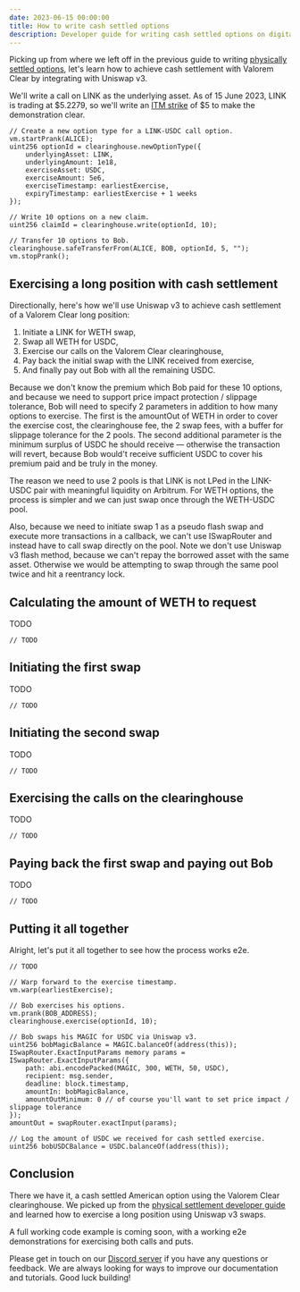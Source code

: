 ```yaml
---
date: 2023-06-15 00:00:00
title: How to write cash settled options
description: Developer guide for writing cash settled options on digital assets with Valorem Clear.
---
```


Picking up from where we left off in the previous guide to writing [physically settled options](/docs/dev-guide-write-asset-settled), let's learn how to achieve cash settlement with Valorem Clear by integrating with Uniswap v3.

We'll write a call on LINK as the underlying asset. As of 15 June 2023, LINK is trading at $5.2279, so we'll write an [ITM strike](https://www.investopedia.com/terms/i/inthemoney.asp) of $5 to make the demonstration clear.

```solidity
// Create a new option type for a LINK-USDC call option.
vm.startPrank(ALICE);
uint256 optionId = clearinghouse.newOptionType({
    underlyingAsset: LINK,
    underlyingAmount: 1e18,
    exerciseAsset: USDC,
    exerciseAmount: 5e6,
    exerciseTimestamp: earliestExercise,
    expiryTimestamp: earliestExercise + 1 weeks
});

// Write 10 options on a new claim.
uint256 claimId = clearinghouse.write(optionId, 10);

// Transfer 10 options to Bob.
clearinghouse.safeTransferFrom(ALICE, BOB, optionId, 5, "");
vm.stopPrank();
```

## Exercising a long position with cash settlement

Directionally, here's how we'll use Uniswap v3 to achieve cash settlement of a Valorem Clear long position:
1. Initiate a LINK for WETH swap,
2. Swap all WETH for USDC,
3. Exercise our calls on the Valorem Clear clearinghouse,
4. Pay back the initial swap with the LINK received from exercise,
5. And finally pay out Bob with all the remaining USDC.

Because we don't know the premium which Bob paid for these 10 options, and because we need to support price impact protection / slippage tolerance, Bob will need to specify 2 parameters in addition to how many options to exercise. The first is the amountOut of WETH in order to cover the exercise cost, the clearinghouse fee, the 2 swap fees, with a buffer for slippage tolerance for the 2 pools. The second additional parameter is the minimum surplus of USDC he should receive — otherwise the transaction will revert, because Bob would't receive sufficient USDC to cover his premium paid and be truly in the money.

The reason we need to use 2 pools is that LINK is not LPed in the LINK-USDC pair with meaningful liquidity on Arbitrum. For WETH options, the process is simpler and we can just swap once through the WETH-USDC pool.

Also, because we need to initiate swap 1 as a pseudo flash swap and execute more transactions in a callback, we can't use ISwapRouter and instead have to call swap directly on the pool. Note we  don't use Uniswap v3 flash method, because we can't repay the borrowed asset with the same asset. Otherwise we would be attempting to swap through the same pool twice and hit a reentrancy lock.

## Calculating the amount of WETH to request

TODO

```solidity
// TODO
```

## Initiating the first swap

TODO

```solidity
// TODO
```

## Initiating the second swap

TODO

```solidity
// TODO
```

## Exercising the calls on the clearinghouse

TODO

```solidity
// TODO
```

## Paying back the first swap and paying out Bob

TODO

```solidity
// TODO
```

## Putting it all together

Alright, let's put it all together to see how the process works e2e.

```solidity
// TODO

// Warp forward to the exercise timestamp.
vm.warp(earliestExercise);

// Bob exercises his options.
vm.prank(BOB_ADDRESS);
clearinghouse.exercise(optionId, 10);

// Bob swaps his MAGIC for USDC via Uniswap v3.
uint256 bobMagicBalance = MAGIC.balanceOf(address(this));
ISwapRouter.ExactInputParams memory params =
ISwapRouter.ExactInputParams({
    path: abi.encodePacked(MAGIC, 300, WETH, 50, USDC),
    recipient: msg.sender,
    deadline: block.timestamp,
    amountIn: bobMagicBalance,
    amountOutMinimum: 0 // of course you'll want to set price impact / slippage tolerance
});
amountOut = swapRouter.exactInput(params);

// Log the amount of USDC we received for cash settled exercise.
uint256 bobUSDCBalance = USDC.balanceOf(address(this));
```

## Conclusion

There we have it, a cash settled American option using the Valorem Clear clearinghouse. We picked up from the [physical settlement developer guide](/docs/dev-guide-write-cash-settled/) and learned how to exercise a long position using Uniswap v3 swaps.

A full working code example is coming soon, with a working e2e demonstrations for exercising both calls and puts.

Please get in touch on our [Discord server](https://discord.gg/5jZdPuY9kR) if you have any questions or feedback. We are always looking for ways to improve our documentation and tutorials. Good luck building!
